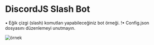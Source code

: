 # DiscordJS Slash Bot
• Eğik çizgi (slash) komutları yapabileceğiniz bot örneği.
!• Config.json dosyasını düzenlemeyi unutmayın.

![örnek](https://user-images.githubusercontent.com/68592606/120373194-ba7c2500-c320-11eb-81b3-3c3d22add7e4.png)
